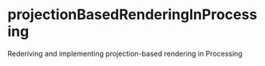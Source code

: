 # projectionBasedRenderingInProcessing
Rederiving and implementing projection-based rendering in Processing
